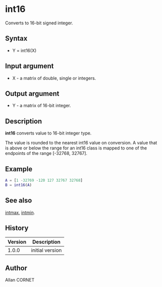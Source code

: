# int16

Converts to 16-bit signed integer.

## Syntax

- Y = int16(X)

## Input argument

- X - a matrix of double, single or integers.

## Output argument

- Y - a matrix of 16-bit integer.

## Description

  <p><b>int16</b> converts value to 16-bit integer type.</p>
  <p>The value is rounded to the nearest int16 value on conversion. A value that is above or below the range for an int16 class is mapped to one of the endpoints of the range [-32768, 32767].</p>

## Example

```matlab
A = [1 -32769 -120 127 32767 32768]
B = int16(A)
```

## See also

[intmax](intmax.md), [intmin](intmax.md).

## History

| Version | Description     |
| ------- | --------------- |
| 1.0.0   | initial version |

## Author

Allan CORNET
